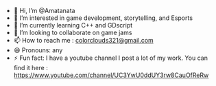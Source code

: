 - 👋 Hi, I’m @Amatanata
- 👀 I’m interested in game development, storytelling, and Esports
- 🌱 I’m currently learning C++ and GDscript
- 💞️ I’m looking to collaborate on game jams
- 📫 How to reach me : colorclouds321@gmail.com
- 😄 Pronouns: any
- ⚡ Fun fact: I have a youtube channel I post a lot of my work. You can find it here : https://www.youtube.com/channel/UC3YwU0ddUY3rw8CauOfReRw
<!---
Amatanata/Amatanata is a ✨ special ✨ repository because its `README.md` (this file) appears on your GitHub profile.
You can click the Preview link to take a look at your changes.
--->
